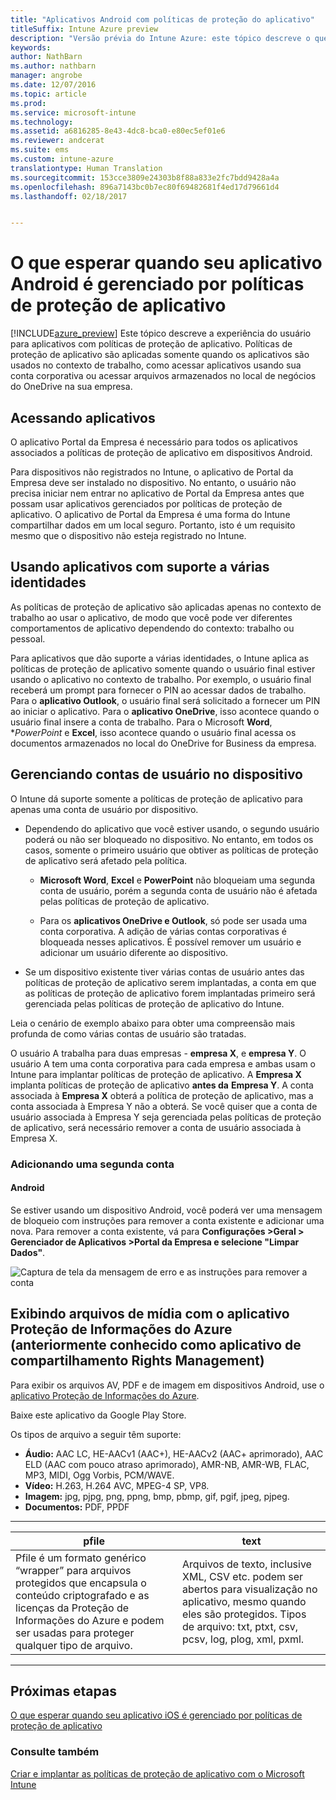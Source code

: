 ```yaml
---
title: "Aplicativos Android com políticas de proteção do aplicativo"
titleSuffix: Intune Azure preview
description: "Versão prévia do Intune Azure: este tópico descreve o que esperar quando seu aplicativo Android é gerenciado por políticas de proteção de aplicativo."
keywords: 
author: NathBarn
ms.author: nathbarn
manager: angrobe
ms.date: 12/07/2016
ms.topic: article
ms.prod: 
ms.service: microsoft-intune
ms.technology: 
ms.assetid: a6816285-8e43-4dc8-bca0-e80ec5ef01e6
ms.reviewer: andcerat
ms.suite: ems
ms.custom: intune-azure
translationtype: Human Translation
ms.sourcegitcommit: 153cce3809e24303b8f88a833e2fc7bdd9428a4a
ms.openlocfilehash: 896a7143bc0b7ec80f69482681f4ed17d79661d4
ms.lasthandoff: 02/18/2017


---
```


# <a name="what-to-expect-when-your-android-app-is-managed-by-app-protection-policies"></a>O que esperar quando seu aplicativo Android é gerenciado por políticas de proteção de aplicativo 
[!INCLUDE[azure_preview](../includes/azure_preview.md)] Este tópico descreve a experiência do usuário para aplicativos com políticas de proteção de aplicativo. Políticas de proteção de aplicativo são aplicadas somente quando os aplicativos são usados no contexto de trabalho, como acessar aplicativos usando sua conta corporativa ou acessar arquivos armazenados no local de negócios do OneDrive na sua empresa.
##  <a name="accessing-apps"></a>Acessando aplicativos

O aplicativo Portal da Empresa é necessário para todos os aplicativos associados a políticas de proteção de aplicativo em dispositivos Android.

Para dispositivos não registrados no Intune, o aplicativo de Portal da Empresa deve ser instalado no dispositivo. No entanto, o usuário não precisa iniciar nem entrar no aplicativo de Portal da Empresa antes que possam usar aplicativos gerenciados por políticas de proteção de aplicativo.
O aplicativo de Portal da Empresa é uma forma do Intune compartilhar dados em um local seguro. Portanto, isto é um requisito mesmo que o dispositivo não esteja registrado no Intune.


##  <a name="using-apps-with-multi-identity-support"></a>Usando aplicativos com suporte a várias identidades

As políticas de proteção de aplicativo são aplicadas apenas no contexto de trabalho ao usar o aplicativo, de modo que você pode ver diferentes comportamentos de aplicativo dependendo do contexto: trabalho ou pessoal.

Para aplicativos que dão suporte a várias identidades, o Intune aplica as políticas de proteção de aplicativo somente quando o usuário final estiver usando o aplicativo no contexto de trabalho.  Por exemplo, o usuário final receberá um prompt para fornecer o PIN ao acessar dados de trabalho.  Para o **aplicativo Outlook**, o usuário final será solicitado a fornecer um PIN ao iniciar o aplicativo. Para o **aplicativo OneDrive**, isso acontece quando o usuário final insere a conta de trabalho.  Para o Microsoft **Word**, **PowerPoint* e **Excel**, isso acontece quando o usuário final acessa os documentos armazenados no local do OneDrive for Business da empresa.
##  <a name="managing-user-accounts-on-the-device"></a>Gerenciando contas de usuário no dispositivo

O Intune dá suporte somente a políticas de proteção de aplicativo para apenas uma conta de usuário por dispositivo.

* Dependendo do aplicativo que você estiver usando, o segundo usuário poderá ou não ser bloqueado no dispositivo. No entanto, em todos os casos, somente o primeiro usuário que obtiver as políticas de proteção de aplicativo será afetado pela política.

  * **Microsoft Word**, **Excel** e **PowerPoint** não bloqueiam uma segunda conta de usuário, porém a segunda conta de usuário não é afetada pelas políticas de proteção de aplicativo.

  * Para os **aplicativos OneDrive e Outlook**, só pode ser usada uma conta corporativa.  A adição de várias contas corporativas é bloqueada nesses aplicativos.  É possível remover um usuário e adicionar um usuário diferente ao dispositivo.


* Se um dispositivo existente tiver várias contas de usuário antes das políticas de proteção de aplicativo serem implantadas, a conta em que as políticas de proteção de aplicativo forem implantadas primeiro será gerenciada pelas políticas de proteção de aplicativo do Intune.


Leia o cenário de exemplo abaixo para obter uma compreensão mais profunda de como várias contas de usuário são tratadas.

O usuário A trabalha para duas empresas - **empresa X**, e **empresa Y**. O usuário A tem uma conta corporativa para cada empresa e ambas usam o Intune para implantar políticas de proteção de aplicativo. A **Empresa X** implanta políticas de proteção de aplicativo **antes da** **Empresa Y**. A conta associada à **Empresa X** obterá a política de proteção de aplicativo, mas a conta associada à Empresa Y não a obterá. Se você quiser que a conta de usuário associada à Empresa Y seja gerenciada pelas políticas de proteção de aplicativo, será necessário remover a conta de usuário associada à Empresa X.
### <a name="adding-a-second-account"></a>Adicionando uma segunda conta
####  <a name="android"></a>Android
Se estiver usando um dispositivo Android, você poderá ver uma mensagem de bloqueio com instruções para remover a conta existente e adicionar uma nova.  Para remover a conta existente, vá para **Configurações &gt;Geral &gt; Gerenciador de Aplicativos &gt;Portal da Empresa e selecione "Limpar Dados"**.

![Captura de tela da mensagem de erro e as instruções para remover a conta](../media/android-switch-user.png)

##  <a name="viewing-media-files-with-the-azure-information-protection-app-previously-known-as-rights-management-sharing-app"></a>Exibindo arquivos de mídia com o aplicativo Proteção de Informações do Azure (anteriormente conhecido como aplicativo de compartilhamento Rights Management)
Para exibir os arquivos AV, PDF e de imagem em dispositivos Android, use o [aplicativo Proteção de Informações do Azure](https://play.google.com/store/apps/details?id=com.microsoft.ipviewer).

Baixe este aplicativo da Google Play Store.  

Os tipos de arquivo a seguir têm suporte:

* **Áudio:** AAC LC, HE-AACv1 (AAC+), HE-AACv2 (AAC+ aprimorado), AAC ELD (AAC com pouco atraso aprimorado), AMR-NB, AMR-WB, FLAC, MP3, MIDI, Ogg Vorbis, PCM/WAVE.
* **Vídeo:** H.263, H.264 AVC, MPEG-4 SP, VP8.
* **Imagem:** jpg, pjpg, png, ppng, bmp, pbmp, gif, pgif, jpeg, pjpeg.
* **Documentos:** PDF, PPDF

------------
|**pfile**|**text**|
|----|----|
|Pfile é um formato genérico “wrapper” para arquivos protegidos que encapsula o conteúdo criptografado e as licenças da Proteção de Informações do Azure e podem ser usadas para proteger qualquer tipo de arquivo.|Arquivos de texto, inclusive XML, CSV etc. podem ser abertos para visualização no aplicativo, mesmo quando eles são protegidos. Tipos de arquivo: txt, ptxt, csv, pcsv, log, plog, xml, pxml.|
---------------
## <a name="next-steps"></a>Próximas etapas
[O que esperar quando seu aplicativo iOS é gerenciado por políticas de proteção de aplicativo](app-protection-enabled-ios-apps.md)

### <a name="see-also"></a>Consulte também
[Criar e implantar as políticas de proteção de aplicativo com o Microsoft Intune](app-protection-policies.md)

